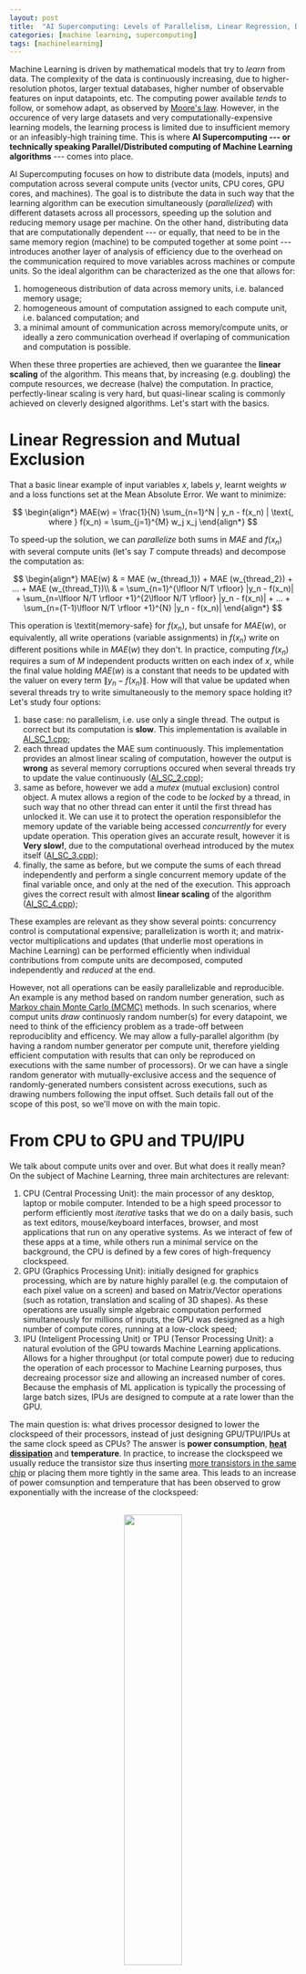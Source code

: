 ```yaml
---
layout: post
title:  "AI Supercomputing: Levels of Parallelism, Linear Regression, DNNs and CNNs"
categories: [machine learning, supercomputing]
tags: [machinelearning]
---
```



Machine Learning is driven by mathematical models that try to *learn* from data. The complexity of the data is continuously increasing, due to higher-resolution photos, larger textual databases, higher number of observable features on input datapoints, etc. The computing power available *tends* to follow, or somehow adapt, as observed by [Moore's law](https://en.wikipedia.org/wiki/Moore%27s_law). However, in the occurence of very large datasets and very computationally-expensive learning models, the learning process is limited due to insufficient memory or an infeasibly-high training time. This is where **AI Supercomputing --- or technically speaking Parallel/Distributed computing of Machine Learning algorithms** ---  comes into place. 

AI Supercomputing focuses on how to distribute data (models, inputs) and computation across several compute units (vector units, CPU cores, GPU cores, and machines). The goal is to distribute the data in such way that the learning algorithm can be execution simultaneously (*parallelized*) with different datasets across all processors, speeding up the solution and reducing memory usage per machine. On the other hand, distributing data that are computationally dependent --- or equally, that need to be in the same memory region (machine) to be computed together at some point --- introduces another layer of analysis of efficiency due to the overhead on the communication required to move variables across machines or compute units. So the ideal algorithm can be characterized as the one that allows for:

1. homogeneous distribution of data across memory units, i.e. balanced memory usage;
2. homogeneous amount of computation assigned to each compute unit, i.e. balanced computation; and
3. a minimal amount of communication across memory/compute units, or ideally a zero communication overhead if overlaping of communication and computation is possible.

When these three properties are achieved, then we guarantee the **linear scaling** of the algorithm. This means that, by increasing (e.g. doubling) the compute resources, we decrease (halve) the computation. In practice, perfectly-linear scaling is very hard, but quasi-linear scaling is commonly achieved on cleverly designed algorithms. Let's start with the basics.


# Linear Regression and Mutual Exclusion

That a basic linear example of input variables $x$, labels $y$, learnt weights $w$ and a loss functions set at the Mean Absolute Error.
We want to minimize:

$$
\begin{align*}
MAE(w)  = \frac{1}{N} \sum_{n=1}^N | y_n - f(x_n) | \text{, where } f(x_n) = \sum_{j=1}^{M} w_j x_j
\end{align*}
$$


To speed-up the solution, we can *parallelize* both sums in $MAE$ and $f(x_n)$ with several compute units (let's say $T$ compute threads) and decompose the computation as:

$$
\begin{align*}
MAE(w) & = MAE (w_{thread_1}) + MAE (w_{thread_2}) + ... + MAE (w_{thread_T})\\
& = \sum_{n=1}^{\lfloor N/T \rfloor} |y_n - f(x_n)| +  \sum_{n=\lfloor N/T \rfloor +1}^{2\lfloor N/T \rfloor} |y_n - f(x_n)| + ... + \sum_{n=(T-1)\lfloor N/T \rfloor +1}^{N} |y_n - f(x_n)|
\end{align*}
$$

This operation is \textit{memory-safe} for $f(x_n)$, but unsafe for $MAE(w)$, or equivalently, all write operations (variable assignments) in $f(x_n)$ write on different positions while in $MAE(w)$ they don't. In practice, computing $f(x_n)$ requires a sum of $M$ independent products written on each index of $x$, while the final value holding $MAE(w)$ is a constant that needs to be updated with the valuer on every term $\|y_n - f(x_n)\|$. How will that value be updated when several threads try to write simultaneously to the memory space holding it? Let's study four options:

1. base case: no parallelism, i.e. use only a single thread. The output is correct but its computation is **slow**. This implementation is available in <a href="/assets/AI-Supercomputing/AI_SC_1.cpp">AI\_SC\_1.cpp</a>;
2. each thread updates the MAE sum continuously. This implementation provides an almost linear scaling of computation, however the output is **wrong** as several memory corruptions occured when several threads try to update the value continuously (<a href="/assets/AI-Supercomputing/AI_SC_2.cpp">AI\_SC\_2.cpp</a>);
3. same as before, however we add a *mutex* (mutual exclusion) control object. A mutex allows a region of the code to be *locked* by a thread, in such way that no other thread  can enter it until the first thread has unlocked it. We can use it to protect the operation responsiblefor the memory update of the variable being accessed *concurrently* for every update operation. This operation gives an accurate result, however it is **Very slow!**, due to the computational overhead introduced by the mutex itself (<a href="/assets/AI-Supercomputing/AI_SC_3.cpp">AI\_SC\_3.cpp</a>);
4. finally, the same as before, but we compute the sums of each thread independently and perform a single concurrent memory update of the final variable once, and only at the ned of the execution. This approach gives the correct result with almost **linear scaling** of the algorithm (<a href="/assets/AI-Supercomputing/AI_SC_4.cpp">AI\_SC\_4.cpp</a>);

These examples are relevant as they show several points: concurrency control is computational expensive; parallelization is worth it; and matrix-vector multiplications and updates (that underlie most operations in Machine Learning) can be performed efficiently when individual contributions from compute units are decomposed, computed independently and *reduced* at the end.

However, not all operations can be easily parallelizable and reproducible. An example is any method based on random number generation, such as [Markov chain Monte Carlo (MCMC)](https://en.wikipedia.org/wiki/Markov_chain_Monte_Carlo) methods. In such scenarios, where comput units *draw* continuosly random number(s) for every datapoint, we need to think of the efficiency problem as a trade-off between reproduciblity and efficency. We may allow a fully-parallel algorithm (by having a random number generator per compute unit, therefore yielding efficient computation with results that can only be reproduced on executions with the same number of processors). Or we can have a single random generator with mutually-exclusive access and the sequence of randomly-generated numbers consistent across executions, such as drawing numbers following the input offset. Such details fall out of the scope of this post, so we'll move on with the main topic.

# From CPU to GPU and TPU/IPU

We talk about compute units over and over. But what does it really mean? On the subject of Machine Learning, three main architectures are relevant:
1. CPU (Central Processing Unit): the main processor of any desktop, laptop or mobile computer. Intended to be a high speed processor to perform efficiently most *iterative* tasks that we do on a daily basis, such as text editors, mouse/keyboard interfaces, browser, and most applications that run on any operative systems. As we interact of few of these apps at a time, while others run a minimal service on the background, the CPU is defined by a few cores of high-frequency clockspeed. 
2. GPU (Graphics Processing Unit): initially designed for graphics processing, which are by nature highly parallel (e.g. the computaion of each pixel value on a screen) and based on Matrix/Vector operations (such as rotation, translation and scaling of 3D shapes). As these operations are usually simple algebraic computation performed simultaneously for millions of inputs, the GPU was designed as a high number of compute cores, running at a low-clock speed;
3. IPU (Inteligent Processing Unit) or TPU (Tensor Processing Unit): a natural evolution of the GPU towards Machine Learning applications. Allows for a higher throughput (or total compute power) due to reducing the operation of each processor to Machine Learning purposes, thus decreaing processor size and allowing an increased number of cores. Because the emphasis of ML application is typically the processing of large batch sizes, IPUs are designed to compute at a rate lower than the GPU. 

The main question is: what drives processor designed to lower the clockspeed of their processors, instead of just designing GPU/TPU/IPUs at the same clock speed as CPUs? The answer is **power consumption**, **[heat dissipation](https://en.wikipedia.org/wiki/List_of_CPU_power_dissipation_figures)** and **temperature**. In practice, to increase the clockspeed we usually reduce the transistor size thus inserting [more transistors in the same chip](https://en.wikipedia.org/wiki/Transistor_count) or placing them more tightly in the same area. This leads to an increase of power comsunption and temperature that has been observed to grow exponentially with the increase of the clockspeed: 

<p align="center">
<br/>
<img width="45%" height="45%" src="/assets/AI-Supercomputing/a53-power-curve.png"/><br/>
<br/><small>Exponential increase of power comsumption (y axis) for a linear increase of processor frequency (x axis),<br/> for one to four cores (colour coded) of the Samsung Exynos 7420 processor. (source: <a href="https://www.anandtech.com/show/9330/exynos-7420-deep-dive/5">AnandTech</a>)</small>
</p>


The take-home message is: in regression problems, since computational reductions happens rarely and are very efficient (as we saw on the Linear Regression example), then the hardware feature that dictates performance is total GHz across all compute cores. Or more importantly, number of **FLOPs** )(Floating Point Operations per second), since a processor instruction can execute simultaneously several operations, using a techique called [SIMD (Single Instruction Multiple Data](https://en.wikipedia.org/wiki/SIMD) or [MIMD (Multiple Instructions Multiple Data)](https://en.wikipedia.org/wiki/MIMD). We'll skip the details about SIMD and MIMD functioning as they're not relevant in the context of this post. 

Looking at the previous plot, we see that, to efficiently maximize GHz/FLOPs throughput, one is much more efficient by having several processors of low clock frequency, instead of fewer of a higher frequency. This is, at a very high level, the main different between a CPU and a GPU architecture, and this explains why GPUs tend to be the preferred choice to compute Machine Learning trainign problems. This phylosophy led to the creation of [TPUs (Tenso Processing Units)](https://en.wikipedia.org/wiki/Tensor_processing_unit) and [IPUs (Inteligent Processing Unit)](https://www.graphcore.ai/products/ipu), that explore this trade-off of number of cores vs clock-frequency, with lower-precision floating point representations (to maximize SIMD), and ML-specialized logical units on the processors, to augment further the throughput. Comparing a common CPU, GPU, and IPU used in compute clusters dedicated to ML tasks:


|                    | **cores x clock-frequency**  $\hspace{1cm}$ | **FLOPs (32 bits representation)**  $\hspace{1cm}$ | **Max RAM** |
|---------------------	|-----------------------------	|------------------------------------	|-------------	|
| **Intel Xeon 8180** $\hspace{1cm}$ | 28x 2.5 Ghz 	| 1.36 TFLOPS 		| 768 GB       	|
| **Tesla K80**       	| 4992x 0.56 Ghz             	| 8.73 TFLOPS                         	| 2x 12GB     	|
| **Graphcore IPU**   	| 1216 x 1.6Ghz [1]           	| 31.1 TFLOPS                     	| 304 MiB [2] 	|
|---------------------	|-----------------------------	|------------------------------------	|-------------	|

<br/>
Some important remarks on the IPU architecture: [1] TPUs use Accumulating Matrix Product (AMP) units, allowing 16 single-precision floating point operations per clock cycle, therefore the processor is not directly comparable by looking simply at core count and clock-frequency. Also, [2] small memory is compensated by a very low latency between processor and memory, allowing onloading of offloading of large datasets more efficiently. To learn more about Graphcore's IPU, see the technical report [Dissecting the Graphcore IPU Architecture via Microbenchmarking, Citadel Technical Report, 7 December 2019](https://www.graphcore.ai/products/ipu).

One main observation derives from the previous table. Memory bandwidth increases from CPU to GPU to IPU, however its total capacity is reduced. We will discuss next how this limitation by continuously on-/offloading only the required data to the memory.

# CPU offloading (vDNN)

A common technique to handle memory limitations is CPU offloading. The main rationale behind it is to identify and move to the GPU only the portions of data that are required for each computation step. A good example is the training of a multi-layer Deep Neural Network. 

We've seen before on a previous post about [Deep Neural Networks]({{ site.baseurl }}{% post_url 2018-02-27-Deep-Neural-Networks %}), that the output $x$ for a given layer $l$ of the network, is represent as:

$$
x^{(l)} = f^{(l)} (x^{(l-1)}) = \phi ((W^{(l)})^T x^{(l-1)})
$$

where $\phi$ is the activation function. The loss is then computed by taking into account the groundtrugh $y$ and the composition of the ouputs of all layers in the neural network, ie:

$$
L = \frac{1}{N} \sum_{n=1}^N | y_n - f^{(L+1)} \circ ... \circ f^{(2)} \circ f^{(1)} (x_n^{(0)}) |
$$

The important concept here is the **composition** of the $f$ function throughout layers. In practice one only needs the current layer's state and previous layer output to perform the computation at every layer. This concept has been explored by the [vDNN (Rhu et al.)](https://arxiv.org/pdf/1602.08124.pdf) and [vDNN+ (Shiram et al)](https://www.cse.iitb.ac.in/~shriramsb/submissions/GPU_mem_ML.pdf) implementations: 

<p align="center">
<br/>
<img width="45%" height="45%" src="/assets/AI-Supercomputing/vDNN.png"/><br/>
<br/><small>An overview of the vDNN(+) implementation on a convolutional neural network. Red arrays represent the data flow of variables $x$ and $y$ (layers input and output) during forward propagation. Blue arrows represent data flow during bacward progagation. Yellow arrows represent weight variables. Yellow arrow represent the *variables workspace in cuDNN*, needed in certain convolutional algorithms. Source: <a href="https://arxiv.org/pdf/1602.08124.pdf">vDNN (Rhu et al.)</a></small>
</p>

The concept is simple: we store the complete model in CPU memory (or hard-drive if required), and move the active layer into GPU memory when it needs to be computed. To reduce the waiting time of pushing and pulling a layer into the GPU, a viable optimization is to copy asynchronously (ie on the background) the next layer to be computed, while computing the current layer's update.

We'll start with the forward pass. Looking at the initial formulation of $x^{(l)}$, we can isolate which variables are used during the forward pass of a given layer. For the computation of the output of a given layer, we need the weights of the neurons in the current layer ($W^{(l)}$) and the outputs of previous layer neurons $x^{(l-1)}$.
Therefore, for a given layer, the forward pass is represented as:

<p align="center">
<br/>
<img width="45%" height="45%" src="/assets/AI-Supercomputing/vDNN2.png"/><br/>
<br/><small>The forward pass on the vDNN(+) implementation on convolutional neural network. Data not associated with the curent layer (N, yellow arrow) being processed are marked with black cross and can safely be removed from the GPU's memory. Input variables are $x^{(l-1)}$ (represented as X) and $W^{(l)}$ (as WS). Source: <a href="https://arxiv.org/pdf/1602.08124.pdf">vDNN (Rhu et al.)</a></small>
</p>


The backward propagation phase is trickier. Referring the same DNN post, we have represented the derivative of the loss of a given neuron $j$ in a given layer $l$, on the input $z^{(l)} = (W^{(l)})^T x^{(l-1)}$ as $\delta_j^{(l)}$ where:

$$
\delta_j^{(l)} =  \frac{\partial L_n}{\partial z_j^{(l)}} = \sum \frac{\partial L_n}{\partial z_k^{(l+1)}} \frac{\partial z_k^{(l+1)}}{\partial z_j^{(l)}} = \sum_k \delta_k^{(l+1)} W_{j,k}^{(l+1)} \phi '(z_j^{(l)})
$$

[//]: # and the final loss function over the weights as:
[//]: #
[//]: # $$
[//]: # \frac{\partial L_n}{\partial w_{i,j}^{(l)}} = \sum \frac{\partial L_n}{\partial z_k^{(l)}} \frac{\partial z_k^{(l)}}{\partial w_{i,j}^{(l)}} = \delta_j^{(l)} x_j^{(l-1)}
[//]: # $$


i.e., for the backward propagation, we require both the input variable $x^{(l-1)}$ (inside $z_j^{(l)}$), the weights $W^{(l+1)}$ and the derivatives $\delta_j^{(l+1)}$. This can now be represented as: 

<p align="center">
<br/>
<img width="45%" height="45%" src="/assets/AI-Supercomputing/vDNN3.png"/><br/>
<br/><small>The back propagation phase on the vDNN(+) implementation on convolutional neural network. Data not associated with the curent layer (2, yellow arrow) being processed are marked with black cross and can safely be removed from the GPU's memory. Input variables are $x^{(l-1)}$ (represented as X),  $W^{(l+1)}$ (as WS) and $\delta_j^{(l+1)}$ (as dY). Source: <a href="https://arxiv.org/pdf/1602.08124.pdf">vDNN (Rhu et al.)</a></small>
</p>


# Pipeline Parallelism (G-Pipe, PipeDream)

Take the previous neural network with 4 layers stored across a network of CPUs, GPUs or other processors. For simplicity we'll call the designated compute unit as a *Worker*. If we allocate each Worker to a layer of the network, we could perform a distributed execution of the training where input and output of connecting layers are communited among the respective Workers. A timeline of the execution could then be represented as:

<p align="center">
<br/>
<img width="35%" height="35%" src="/assets/AI-Supercomputing/Pipedream_DNN_pipeline.PNG"/><br/>
<br/><small>Left-to-right timeline of a serial execution of the training of a deep/convolutional neural net divided across 4 compute units (*Workers*). Blue squares represent forward passes. Green squares represent backward passes and are defined by two computation steps. Number on each square is the input batch index. Black squares represent moments of idleness, i.e. worker is not performing  any computation. <br/>Source: <a href="https://www.microsoft.com/en-us/research/publication/pipedream-generalized-pipeline-parallelism-for-dnn-training/">PipeDream: Generalized Pipeline Parallelism for DNN Training (Mirosoft, arXiv)</a>
</small>
</p>

We notice that most of the available compute time is spent... doing nothing. This is due to the data dependency across layers: one worker can only proceed with forward (backward) pass when the worker with the next (previous) index has finished its computation. A possible improvement is to process several batches simultaneously by using a pipelining technique. In practice, we *feed* to the neural network one groupd of batches (with a batch count equal to the number of workers), that are past iteratively to the model, i.e. one batch at a time. At every iteration, a worker performs its forward (backward) pass and passes the relevant data to the following (previous) layer. Therefore, after a number of phases equal to the workers count, all workers have been allocation some comptuation. Each group of batches is executed using the weights (states) computed at the end of the previous group. The synchronization of work, and weight update, happens at a *flush* phase where the model waits for the backward pass of all batches to terminate. This approach is detailled on [Google, GPipe: Efficient Training of Giant Neural Networks using Pipeline Parallelism, ArXiv](https://arxiv.org/abs/1811.06965) and can be illustrated as:

<p align="center">
<br/>
<img width="45%" height="45%" src="/assets/AI-Supercomputing/Pipedream_DNN_pipeline_parallel.PNG"/><br/>
<br/><small>A pipeline execution of groups of batches, computed as a forward phase of all batches in a group, followed by a backward phase of all batches in the same group. Implementation details in <a href="https://arxiv.org/abs/1811.06965">Google, GPipe: Efficient Training of Giant Neural Networks using Pipeline Parallelism, ArXiv</a>. Image source: <a href="https://www.microsoft.com/en-us/research/publication/pipedream-generalized-pipeline-parallelism-for-dnn-training/">PipeDream: Generalized Pipeline Parallelism for DNN Training (Mirosoft, arXiv)</a>
</small>
</p>

Can we do better? Yes! In fact, there's still a big limitation in the previous method: the computation is divided in two chunks referring to a set of forward and a set of backward computation steps, leading to high moments of idleness at the start and end of each computation chunk. However, this is a very restrictive dependency. In fact, we only need to start the backward pass of a single batch we need only the forward pass of that particular batch, and not all backward passes. This property has been explored by [Microsoft, PipeDream: Generalized Pipeline Parallelism for DNN Training, arXiv](https://www.microsoft.com/en-us/research/publication/pipedream-generalized-pipeline-parallelism-for-dnn-training/), and the main ideas are:
- the backward pass of a given batch starts immediately after the forward pass has finished;
- if a worker is allocated a forward pass and a backward pass on the same compute iteration, prioritize the backward pass and compute the forward pass when available;

This final workflow provides a better usage of compute resources, as illustrated in the following picture:

<p align="center">
<br/>
<img width="45%" height="45%" src="/assets/AI-Supercomputing/Pipedream_DNN_pipeline_parallel_Microsoft.PNG"/><br/>
<br/><small>A pipeline execution of a sequence of batches using the PipeDream strategy. A backward phase of a task is initiated as soon as its related forward phase has finished. Bacward passes are always prioritized over forward passes on each worker. Implementation details and image aource: <a href="https://www.microsoft.com/en-us/research/publication/pipedream-generalized-pipeline-parallelism-for-dnn-training/">PipeDream: Generalized Pipeline Parallelism for DNN Training (Mirosoft, arXiv)</a>
</small>
</p>



# Data Parallelism 

Data Parallelism refers to the family of methods that perform parallelism at the data level, i.e. where the parallelism happens by parallelizing the dataset by allocating distinct batches to processors. The previous examples of pipelining are also part of the data parallelism family, since multiple batches are executed simultaneously, even though it's not a *purely-parallel* implementation as the batches are processed iteratively and not simultaneously.

Another common approach relies simple on the duplication of the model and batch-parallelism by allocating different batches to different models. The rationale is simple. A copy of the model is instantiated on every processor. Input dataset is distributed equally across all processors. The final weight update is computed as the average of the weights of the model on every processor.

<p align="center">
<br/>
<img width="50%" height="50%" src="/assets/AI-Supercomputing/DNN_data_parallelism.png"/><br/>
<br/><small>An illustration of DNN data parallelism on two processors $p0$ and $p1$ computing a dataset divided on two equally-sized batches of datapoints. Execution of both batches occurs in parallel on both processors. The final weight update is provided by the average weights on each model.
</small>
</p>

The main advantadge of this method is the linear increase in efficiency, i.e. by doubling the amount of processors, we reduce the training time by half. However, it's not feasible for large inputs or models, since it requires a duplication of the entire compute model on all compute units.

As a final note, this method does not always require the same network to be copied over to each compute unit. An example of this property is the [dropout]({{ site.baseurl }}{% post_url 2018-02-27-Deep-Neural-Networks %}) technique utilized in Deep Neural Nets, where training on several distinct networks are executed simultaneously (even though usually the same data is executed on all models).

For a thorough analysis of the topic, take a look at the paper [Measuring the Effects of Data Parallelism on Neural Network Training (Google Labs, arXiv)](https://arxiv.org/abs/1811.03600)

# Model parallelism

Model parallelism is another general term for the family of methods that perform parallelism at the model level, i.e. the data being distributed across different processors is not the datapoints but the model states. In fact, we can thing of the previous pipelining parallelism as model parallelism as well, as the model is divided layer-wise across several compute node. There are other methods for model parallelims, with the most common being the division and allocation of the dimensionality space of input data and model across processors: 

<p align="center">
<br/>
<img width="40%" height="40%" src="/assets/AI-Supercomputing/DNN_model_parallelism.png"/><br/>
<br/><small>A representation of a DNN model parallelism on two processors $p0$ and $p1$. Input dataset and model parameters are divided across processors based on their dimensions. Red lines represent weights that have to be communicated to a processor different than the one holding the state of the input data for the same dimension.
</small>
</p>

Looking at the previous picture, we notice a major drawback in this method. During trainig, the constant usage of sums of products over the compute input space, will force processors to continuously communicate those variables among themselves. This puts a big burden on the execution and requires a heavy communication phase at every layer of the network. Moreover, since the number of weights between two layers grows quadratically with the increase of neurons (for layers with neuron count $N_1$ and $N_2$, the number of weights are $N_1*N_2$), this method in not usable on large input spaces, as the communication becomes a bottleneck.

## Partial Model Parallelism (CNN)

Before throwing the towel on parallelism on the feature space, it is relevant to mention that model parallelism has some use cases where it is highly applicable and efficient. A common example is on the parallelism of very high resolution pictures on [Convolutional Neural Networks]({{ site.baseurl }}{% post_url 2018-02-27-Deep-Neural-Networks %}). In practice, due to the filter operator in CNNs, the dependencies (weights) between two neurons on sequential layers is not quadratic on the input (as before), but constant with size $F*F$ for a filter of size $F$.

This method has been detailed by [Dryden et al. (Improving Strong-Scaling of CNN Training by Exploiting Finer-Grained Parallelism, Proc. IPDPS 2019)](https://arxiv.org/pdf/1903.06681.pdf). The functioning is illustrated in the picture below and is as follows:
1. Input dataset (image pixels) are divided on the height and width dimensions across processors;
2. Dependencies among neurons on different dimenstions are limited to the $F \times F$ filter around each pixel. The weight updates can be computed directly if the neurons in the filter fall in the same processor's region, or need to be communicated (as before) otherwise. Neurons that need to be communication are denominated part of the *halo region* (picture below);
3. Similarly to the "CPU offloading (vDNN)" example above, values that needs to be communicated are:
	- input and weights during forward pass;
	- input weights and derivatives during backward pass;

<p align="center">
<br/>
<img width="70%" height="70%" src="/assets/AI-Supercomputing/argonne_parallel_2.PNG"/><br/>
<br/><small>
<b>Illustration of model parallelism applied to Convolutional Neural network. LEFT:</b> Parallelism of an image pixels across four processors $p0-p3$. <b><span style="color: red;">red box</span></b>: center of 3x3 convolution filter; <b><span style="color: red;">red arrow</span></b>: data movement required for updating neuron in center of filter; <b><span style="color: violet;">violet region:</span></b> <i>halo region</i> formed of the elements to be communicated at every step. <b>RIGHT:</b> communication between processors $p0$ and $p1$. <b><span style="color: red;">Red arrow</span></b>: forward pass dependencies; <b><span style="color: blue;">blue arrow</span></b>: backward pass dependencies;
</small>
</p>


Equations:
1. $ y_{k,f,i,j} = \sum_{c=0}^{C-1} \sum_{a=-O}^{O} \sum_{b=-O}^{O} x_{k,c,i+a,j+b} w_{f,c,a+O,b+O} $
2. $ \frac{dL}{dw_{f,c,a,b}} = \sum_{k=0}^{N-1} \sum_{i=0}^{H-1} \sum_{j=0}^{W-1} \frac{dL}{dy_{k, f, i, j}} x_{k, c, i+a-O, j+b-O} $
3. $ \frac{dL}{dx_{k,c,i,j}} = \sum_{j=0}^{F-1} \sum_{a=-O}^{O} \sum_{b=-O}^{O} \frac{dL}{dy_{k, f, i-a, j-b}} w_{f, c, a+O, b+O} $


### Closing Remarks

In this post, we have shown that:
- Machine Learning problems are highly-parallelizable due to efficient Matrix-vector multiplication and reductions;
- Memory in fast compute architectures is limited but this limitation can be usually overcome by utilizing memory dynamic offloading and onloading between GPU, CPU and Hard-drive;
- Multi-layer architectures can be efficiently parallized by utilizing pipeline techniques;
- Other data parallelism techniques allows a linear efficiency increase be replicating the model across compute resources and performing a final weight update by averaging across all models;
- Other model parallelism techniques that parallelize on the feature and latent dimensions space are highly ineficient, as the ammount of communication increases quadratically with the input and hidden layers siz;
	- However, models of local model partitioning such as Convolutional Neural Networks can be optimized by this technique due to the local filtering that limits the communication space to the neighborhood of neurons;

There's a class of models that have not been covered: sequence data such as textual sentences. In such cases, the previous techniques can barely be applied due to the recursive nature of the training algorithm. We will cover this topic in the next post. 

